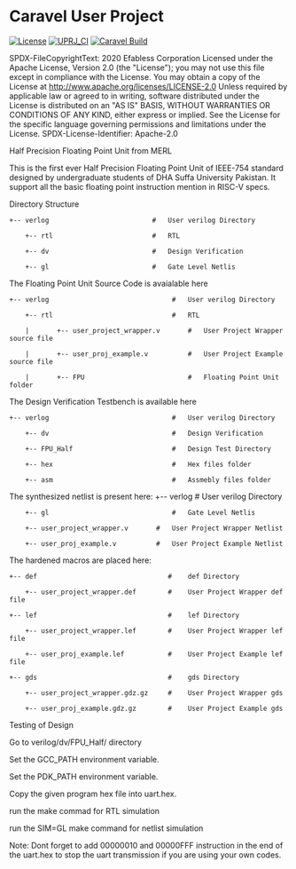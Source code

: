 # Caravel User Project

[![License](https://img.shields.io/badge/License-Apache%202.0-blue.svg)](https://opensource.org/licenses/Apache-2.0) [![UPRJ_CI](https://github.com/efabless/caravel_project_example/actions/workflows/user_project_ci.yml/badge.svg)](https://github.com/efabless/caravel_project_example/actions/workflows/user_project_ci.yml) [![Caravel Build](https://github.com/efabless/caravel_project_example/actions/workflows/caravel_build.yml/badge.svg)](https://github.com/efabless/caravel_project_example/actions/workflows/caravel_build.yml)

SPDX-FileCopyrightText: 2020 Efabless Corporation Licensed under the Apache License, Version 2.0 (the "License"); you may not use this file except in compliance with the License. You may obtain a copy of the License at http://www.apache.org/licenses/LICENSE-2.0 Unless required by applicable law or agreed to in writing, software distributed under the License is distributed on an "AS IS" BASIS, WITHOUT WARRANTIES OR CONDITIONS OF ANY KIND, either express or implied. See the License for the specific language governing permissions and limitations under the License. SPDX-License-Identifier: Apache-2.0


Half Precision Floating Point Unit from MERL

This is the first ever Half Precision Floating Point Unit of IEEE-754 standard designed by undergraduate students of DHA Suffa University Pakistan. It support all the basic floating point instruction mention in RISC-V specs.  


Directory Structure

    +-- verlog                          #   User verilog Directory

        +-- rtl                         #   RTL
    
        +-- dv                          #   Design Verification
    
        +-- gl                          #   Gate Level Netlis
    
The Floating Point Unit Source Code is avaialable here

    +-- verlog                               #   User verilog Directory
    
        +-- rtl                              #   RTL
        
        |       +-- user_project_wrapper.v       #   User Project Wrapper source file
        
        |       +-- user_proj_example.v          #   User Project Example source file
        
        |       +-- FPU                          #   Floating Point Unit folder
        
        
The Design Verification Testbench is available here

    +-- verlog                               #   User verilog Directory
    
        +-- dv                               #   Design Verification
        
        +-- FPU_Half                         #   Design Test Directory
        
        +-- hex                              #   Hex files folder
        
        +-- asm                              #   Assmebly files folder

The synthesized netlist is present here:
    +-- verlog                               #   User verilog Directory
        
        +-- gl                               #   Gate Level Netlis
        
        +-- user_project_wrapper.v       #   User Project Wrapper Netlist
        
        +-- user_proj_example.v          #   User Project Example Netlist

The hardened macros are placed here:

    +-- def                                 #    def Directory
        
        +-- user_project_wrapper.def        #    User Project Wrapper def file

    +-- lef                                 #    lef Directory
    
        +-- user_project_wrapper.lef        #    User Project Wrapper lef file
    
        +-- user_proj_example.lef           #    User Project Example lef file

    +-- gds                                 #    gds Directory
    
        +-- user_project_wrapper.gdz.gz     #    User Project Wrapper gds
    
        +-- user_proj_example.gdz.gz        #    User Project Example gds

Testing of Design

Go to verilog/dv/FPU_Half/ directory

Set the GCC_PATH environment variable.

Set the PDK_PATH environment variable.

Copy the given program hex file into uart.hex.

run the make commad for RTL simulation

run the SIM=GL make command for netlist simulation

Note: Dont forget to add 00000010 and 00000FFF instruction in the end of the uart.hex to stop the uart transmission if you are using your own codes.
